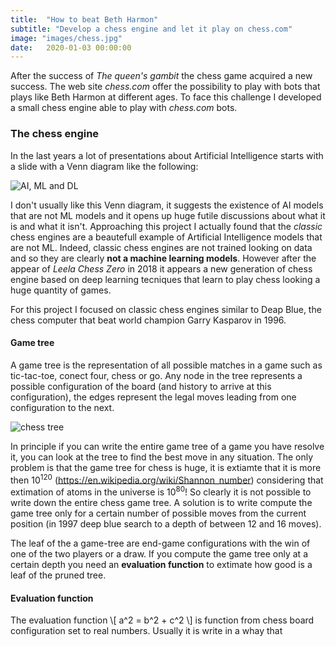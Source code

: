 ```yaml
---
title:  "How to beat Beth Harmon"
subtitle: "Develop a chess engine and let it play on chess.com"
image: "images/chess.jpg"
date:   2020-01-03 00:00:00
---
```


After the success of *The queen's gambit* the chess game acquired a new success. The web
site *chess.com* offer the possibility to play with bots that plays like Beth Harmon
at different ages. To face this challenge I developed a small chess engine able to
play with *chess.com* bots.  

### The chess engine

In the last years a lot of presentations about Artificial Intelligence starts with
a slide with a Venn diagram like the following:

![AI, ML and DL](https://glep93.github.io/glep93//images/ai-ml-dl.png)

I don't usually like this Venn diagram, it suggests the existence of AI models that
are not ML models and it opens up huge futile discussions about what it is and what it isn't.
Approaching this project I actually found that the *classic* chess engines are a beautefull
example of Artificial Intelligence models that are not ML. Indeed, classic chess engines
are not trained looking on data and so they are clearly **not a machine learning models**.
However after the appear of *Leela Chess Zero* in 2018 it appears a new generation of
chess engine based on deep learning tecniques that learn to play chess looking a huge
quantity of games.

For this project I focused on classic chess engines similar to Deap Blue, the
chess computer that beat world champion Garry Kasparov in 1996.

#### Game tree

A game tree is the representation of all possible matches in a game such as tic-tac-toe,
conect four, chess or go. Any node in the tree represents a possible configuration of the board
(and history to arrive at this configuration), the edges represent the
legal moves leading from one configuration to the next.

![chess tree](https://glep93.github.io/glep93/images/chess_Game_tree.svg)

In principle if you can write the entire game tree of a game you have resolve it,
you can look at the tree to find the best move in any situation. The only problem
is that the game tree for chess is huge, it is extiamte that it is more then 10<sup>120</sup> (https://en.wikipedia.org/wiki/Shannon_number) considering that extimation of atoms in the universe is  10<sup>80</sup>! So clearly it is not possible to write down the entire chess game
tree. A solution is to write compute the game tree only for a certain number of possible
moves from the current position (in 1997 deep blue search to a depth of between 12 and 16 moves).

The leaf of the a game-tree are end-game configurations with the win of one of the two players or a draw.
If you compute the game tree only at a certain depth you need an **evaluation function**
to extimate how good is a leaf of the pruned tree.

#### Evaluation function

The evaluation function \\[ a^2 = b^2 + c^2 \\] is function from chess board configuration set to real numbers.
Usually it is write in a whay that
